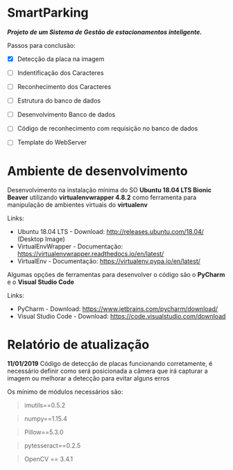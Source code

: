 # SmartParking

**_Projeto de um Sistema de Gestão de estacionamentos inteligente._**

Passos para conclusão:

-[x] Detecção da placa na imagem

-[ ] Indentificação dos Caracteres

-[ ] Reconhecimento dos Caracteres

-[ ] Estrutura do banco de dados

-[ ] Desenvolvimento Banco de dados

-[ ] Código de reconhecimento com requisição no banco de dados

-[ ] Template do WebServer



# Ambiente de desenvolvimento

Desenvolvimento na instalação mínima do SO **Ubuntu 18.04 LTS Bionic Beaver** utilizando **virtualenvwrapper 4.8.2** como ferramenta para manipulação de ambientes virtuais do **virtualenv**

Links:
* Ubuntu 18.04 LTS - Download: http://releases.ubuntu.com/18.04/  (Desktop Image)
* VirtualEnvWrapper - Documentação: https://virtualenvwrapper.readthedocs.io/en/latest/
* VirtualEnv - Documentação: https://virtualenv.pypa.io/en/latest/

Algumas opções de ferramentas para desenvolver o código são o **PyCharm** e o **Visual Studio Code**

Links:
* PyCharm - Download: https://www.jetbrains.com/pycharm/download/
* Visual Studio Code - Download: https://code.visualstudio.com/download

# Relatório de atualização

**11/01/2019**
Código de detecção de placas funcionando corretamente, é necessário definir como será posicionada a câmera que irá capturar a imagem ou melhorar a detecção para evitar alguns erros

Os mínimo de módulos necessários são:

> imutils==0.5.2

> numpy==1.15.4

> Pillow==5.3.0

> pytesseract==0.2.5

> OpenCV == 3.4.1







